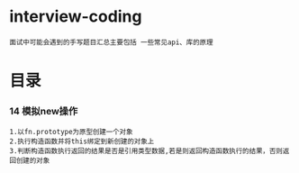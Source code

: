 # interview-coding

    面试中可能会遇到的手写题目汇总主要包括 一些常见api、库的原理


# 目录
### 14 模拟new操作

    1.以fn.prototype为原型创建一个对象
    2.执行构造函数并将this绑定到新创建的对象上
    3.判断构造函数执行返回的结果是否是引用类型数据,若是则返回构造函数执行的结果，否则返回创建的对象